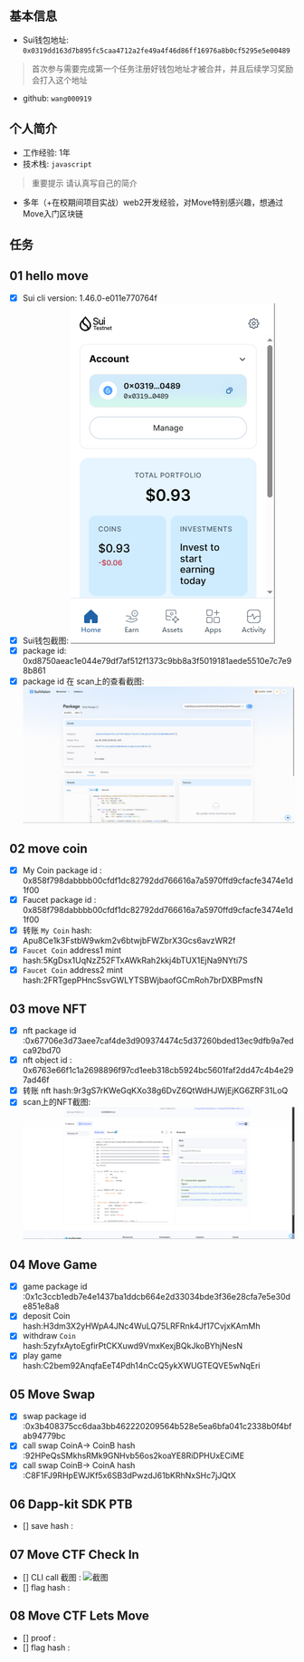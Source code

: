 ## 基本信息
- Sui钱包地址: `0x0319dd163d7b895fc5caa4712a2fe49a4f46d86ff16976a8b0cf5295e5e00489`
> 首次参与需要完成第一个任务注册好钱包地址才被合并，并且后续学习奖励会打入这个地址
- github: `wang000919`

## 个人简介
- 工作经验: 1年
- 技术栈: `javascript`
> 重要提示 请认真写自己的简介
- 多年（+在校期间项目实战）web2开发经验，对Move特别感兴趣，想通过Move入门区块链

## 任务

##   01 hello move  
- [x] Sui cli version: 1.46.0-e011e770764f
- [x] Sui钱包截图: ![Sui钱包截图](./images/image1.png)
- [x] package id: 0xd8750aeac1e044e79df7af512f1373c9bb8a3f5019181aede5510e7c7e98b861
- [x] package id 在 scan上的查看截图:![Scan截图](./images/image2.png)

##   02 move coin
- [x] My Coin package id : 0x858f798dabbbb00cfdf1dc82792dd766616a7a5970ffd9cfacfe3474e1d1f00
- [x] Faucet package id : 0x858f798dabbbb00cfdf1dc82792dd766616a7a5970ffd9cfacfe3474e1d1f00
- [x] 转账 `My Coin` hash: Apu8Ce1k3FstbW9wkm2v6btwjbFWZbrX3Gcs6avzWR2f
- [x] `Faucet Coin` address1 mint hash:5KgDsx1UqNzZ52FTxAWkRah2kkj4bTUX1EjNa9NYti7S
- [x] `Faucet Coin` address2 mint hash:2FRTgepPHncSsvGWLYTSBWjbaofGCmRoh7brDXBPmsfN

##   03 move NFT
- [x] nft package id :0x67706e3d73aee7caf4de3d909374474c5d37260bded13ec9dfb9a7edca92bd70
- [x] nft object id : 0x6763e66f1c1a2698896f97cd1eeb318cb5924bc5601faf2dd47c4b4e297ad46f
- [x] 转账 nft  hash:9r3gS7rKWeGqKXo38g6DvZ6QtWdHJWjEjKG6ZRF31LoQ
- [x] scan上的NFT截图:![Scan截图](./images/image3.png)

##   04 Move Game
- [x] game package id :0x1c3ccb1edb7e4e1437ba1ddcb664e2d33034bde3f36e28cfa7e5e30de851e8a8
- [x] deposit Coin hash:H3dm3X2yHWpA4JNc4WuLQ75LRFRnk4Jf17CvjxKAmMh
- [x] withdraw `Coin` hash:5zyfxAytoEgfirPtCKXuwd9VmxKexjBQkJkoBYhjNesN
- [x] play game hash:C2bem92AnqfaEeT4Pdh14nCcQ5ykXWUGTEQVE5wNqEri

##   05 Move Swap
- [x] swap package id :0x3b408375cc6daa3bb462220209564b528e5ea6bfa041c2338b0f4bfab94779bc
- [x] call swap CoinA-> CoinB  hash :92HPeQsSMkhsRMk9GNHvb56os2koaYE8RiDPHUxECiME
- [x] call swap CoinB-> CoinA  hash :C8F1FJ9RHpEWJKf5x6SB3dPwzdJ61bKRhNxSHc7jJQtX

##   06 Dapp-kit SDK PTB
- [] save hash :

##   07 Move CTF Check In
- [] CLI call 截图 : ![截图](./images/你的图片地址)
- [] flag hash :

##   08 Move CTF Lets Move
- [] proof : 
- [] flag hash :

